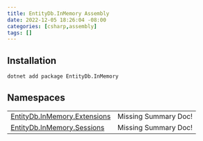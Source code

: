 ```yaml
---
title: EntityDb.InMemory Assembly
date: 2022-12-05 18:26:04 -08:00
categories: [csharp,assembly]
tags: []
---
```


## Installation
```sh
dotnet add package EntityDb.InMemory
```
## Namespaces
<table><tr><td><a href='/posts/csharp.namespace.entitydb.inmemory.extensions/'>EntityDb.InMemory.Extensions</a></td><td>Missing Summary Doc!</td></tr><tr><td><a href='/posts/csharp.namespace.entitydb.inmemory.sessions/'>EntityDb.InMemory.Sessions</a></td><td>Missing Summary Doc!</td></tr></table>
